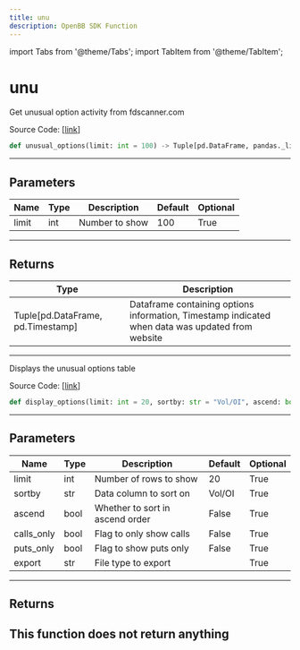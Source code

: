 ```yaml
---
title: unu
description: OpenBB SDK Function
---
```


import Tabs from '@theme/Tabs';
import TabItem from '@theme/TabItem';

# unu

<Tabs>
<TabItem value="model" label="Model" default>

Get unusual option activity from fdscanner.com

Source Code: [[link](https://github.com/OpenBB-finance/OpenBBTerminal/tree/main/openbb_terminal/stocks/options/fdscanner_model.py#L19)]
```python
def unusual_options(limit: int = 100) -> Tuple[pd.DataFrame, pandas._libs.tslibs.timestamps.Timestamp]
```
---
## Parameters
| Name | Type | Description | Default | Optional |
| ---- | ---- | ----------- | ------- | -------- |
| limit | int | Number to show | 100 | True |

---
## Returns
| Type | Description |
| ---- | ----------- |
| Tuple[pd.DataFrame, pd.Timestamp] | Dataframe containing options information, Timestamp indicated when data was updated from website |
---


</TabItem>
<TabItem value="view" label="View">

Displays the unusual options table

Source Code: [[link](https://github.com/OpenBB-finance/OpenBBTerminal/tree/main/openbb_terminal/stocks/options/fdscanner_view.py#L15)]
```python
def display_options(limit: int = 20, sortby: str = "Vol/OI", ascend: bool = False, calls_only: bool = False, puts_only: bool = False, export: str = "") -> None
```
---
## Parameters
| Name | Type | Description | Default | Optional |
| ---- | ---- | ----------- | ------- | -------- |
| limit | int | Number of rows to show | 20 | True |
| sortby | str | Data column to sort on | Vol/OI | True |
| ascend | bool | Whether to sort in ascend order | False | True |
| calls_only | bool | Flag to only show calls | False | True |
| puts_only | bool | Flag to show puts only | False | True |
| export | str | File type to export |  | True |

---
## Returns
This function does not return anything
---


</TabItem>
</Tabs>